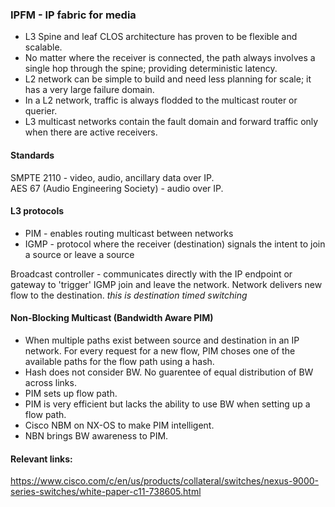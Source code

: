 ### IPFM - IP fabric for media  

* L3 Spine and leaf CLOS architecture has proven to be flexible and scalable.  
* No matter where the receiver is connected, the path always involves a single hop through the spine; providing deterministic latency.
* L2 network can be simple to build and need less planning for scale; it has a very large failure domain.  
* In a L2 network, traffic is always flodded to the multicast router or querier.  
* L3 multicast networks contain the fault domain and forward traffic only when there are active receivers.  


#### Standards  
SMPTE 2110 - video, audio, ancillary data over IP.  
AES 67 (Audio Engineering Society) - audio over IP.    


#### L3 protocols  
*  PIM - enables routing multicast between networks  
*  IGMP - protocol where the receiver (destination) signals the intent to join a source or leave a source  

Broadcast controller - communicates directly with the IP endpoint or gateway to 'trigger' IGMP join and leave the network.   Network delivers new flow to the destination.  *this is destination timed switching*  

#### Non-Blocking Multicast  (Bandwidth Aware PIM)  
* When multiple paths exist between source and destination in an IP network.  For every request for a new flow, PIM choses one of the available paths for the flow path using a hash.  
* Hash does not consider BW.  No guarentee of equal distribution of BW across links.  
* PIM sets up flow path.  
* PIM is very efficient but lacks the ability to use BW when setting up a flow path.  
* Cisco NBM on NX-OS to make PIM intelligent.  
* NBN brings BW awareness to PIM.  





#### Relevant links:  
https://www.cisco.com/c/en/us/products/collateral/switches/nexus-9000-series-switches/white-paper-c11-738605.html
